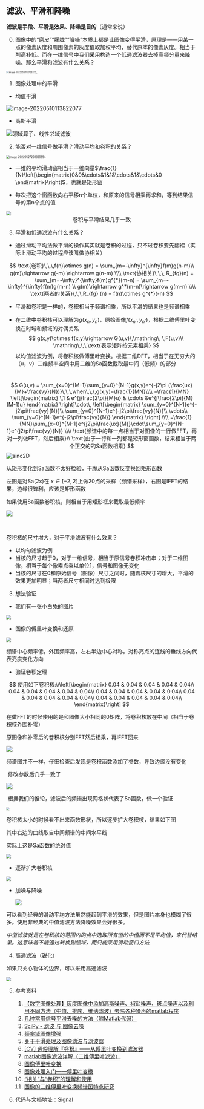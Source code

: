<h2>滤波、平滑和降噪</h2>

**滤波是手段、平滑是效果、降噪是目的**（通常来说）

0. 图像中的“磨皮”“朦胧”“降噪”本质上都是让图像变得平滑，原理是——用某一点的像素灰度和周围像素的灰度值取加权平均，替代原本的像素灰度。相当于削高补低。而在一维信号中我们采用构造一个低通滤波器去掉高频分量来降噪。那么平滑和滤波有什么关系？

<img src="image/背景.png" alt="image-20220531151736270，" style="zoom:40%;" />



1. 图像处理中的平滑

- 均值平滑

![image-20220510113822077](image/均匀滤波1.png)

- 高斯平滑

![领域算子、线性邻域滤波](image/图像平滑的手段.png)





2. 能否对一维信号做平滑？滑动平均和卷积的关系？

<img src="image/一维滑动平均.png" alt="image-20220527203359854" style="zoom:50%;" />

- 一维的平均滑动窗相当于一维向量$\frac{1}{N}\left[\begin{matrix}0&0&\cdots&1&1&\cdots&1&\cdots&0 \end{matrix}\right]$，也就是矩形窗

- 每次把这个窗函数向右平移n个单位，和原来的信号相乘再求和，等到结果信号的第n个点的值

  

<img src="image/singleDimension.png" style="zoom:72%;" />

<center>卷积与平滑结果几乎一致</center>



3. 平滑和低通滤波有什么关系？

- 通过滑动平均法做平滑的操作其实就是卷积的过程，只不过卷积要先翻褶（实际上滑动平均的过程应该叫做协相关）

$$
\text{卷积}\,\,\,f(n)\otimes g(n) = \sum_{m=-\infty}^{\infty}f(m)g(n-m)\\
g(m)\rightarrow g(-m) \rightarrow g(n-m)
\\\\
\text{协相关}\,\,\, R_{fg}(n) = \sum_{m=-\infty}^{\infty}f(m)g^{*}(m-n)
= \sum_{m=-\infty}^{\infty}f(m)g(m-n)
\\
g(m)\rightarrow g^*(m-n)\rightarrow g(m-n)
\\\\
\text{两者的关系}\,\,\,R_{fg} (n) = f(n)\otimes g^{*}(-n)
$$



- 平滑和卷积是一样的，卷积相当于频谱相乘，所以平滑的结果也是频谱相乘

- 在二维中卷积核可以理解为$g(x_n,y_n)$，原始图像$f(x_n^,,y_n^,)$，根据二维傅里叶变换在时域和频域的对偶关系
  $$
  g(x,y)\otimes f(x,y)\rightarrow G(u,v)\,\mathring\, \,F(u,v)\\
  \mathring\,\,\,\text{表示矩阵按元素相乘}
  $$
  以均值滤波为例，将卷积核做傅里叶变换。根据二维DFT，相当于在无穷大的（u，v）二维频率空间中用二维的Sa函数截取最中间（低频）的部分

​		
$$
G(u,v) = \sum_{x=0}^{M-1}\sum_{y=0}^{N-1}g(x,y)e^{-j2\pi (\frac{ux}{M}+\frac{vy}{N})}\,\,\,when\,\,\,g(x,y)=\frac{1}{MN}\\\\
=\frac{1}{MN}
\left[\begin{matrix}
\,1 & e^{j\frac{2\pi}{M}u} & \cdots &e^{j\frac{2\pi}{M}(M-1)u}
\end{matrix}
\right]\cdot\,
\left[\begin{matrix}
\sum_{y=0}^{N-1}e^{-j2\pi\frac{vy}{N}}\\
\sum_{y=0}^{N-1}e^{-j2\pi\frac{vy}{N}}\\
\vdots\\
\sum_{y=0}^{N-1}e^{-j2\pi\frac{vy}{N}}
\end{matrix}
\right]
\\\\
=\frac{1}{MN}\sum_{x=0}^{M-1}e^{j2\pi\frac{ux}{M}}\cdot\sum_{y=0}^{N-1}e^{j2\pi\frac{vy}{N}}
\\\\
\text{频谱中的每一点相当于对图像的一行做FFT，再对一列做FFT，然后相乘}\\
\text{由于一行和一列都是矩形窗函数，结果相当于两个正交的的Sa函数相乘}
$$
<img src="/Users/zhuyu/Desktop/信号分析与处理/大作业-平滑、滤波和降噪/image/sinc2D.png" alt="sinc2D" style="zoom:100%;" />

从矩形变化到Sa函数不太好检验，干脆从Sa函数反变换回矩形函数

左图是对Sa(2x)在 $x\in[-2,2]$上做20点的采样（频谱采样），右图是IFFT的结果，边缘很锋利，应该是矩形函数

如果使用Sa函数卷积核，则相当于用矩形框来截取最低频率

![](image/二维滤波器.png)

​		

卷积核的尺寸增大，对于平滑滤波有什么效果？

- 以均匀滤波为例
- 当核的尺寸趋于0，对于一维信号，相当于原信号卷积冲击串；对于二维图像，相当于每个像素点乘以单位1，信号和图像无变化
- 当核的尺寸在0和原始信号（图像）尺寸之间时，随着核尺寸的增大，平滑的效果更加明显；当两者尺寸相同时达到极限





3. 想法验证

- 我们有一张小白兔的图片

<img src="image/rabbit.jpeg" style="zoom:72%;" />



- 图像的傅里叶变换和还原

<img src="image/rabbitFig.png" style="zoom:72%;" />

频谱中心频率低，外围频率高，左右半边中心对称。对称亮点的连线的垂线方向代表亮度变化方向



- 验证卷积定理

$$
使用如下卷积核:\\\left[\begin{matrix}
0.04 & 0.04 & 0.04 & 0.04 & 0.04\\
0.04 & 0.04 & 0.04 & 0.04 & 0.04\\
0.04 & 0.04 & 0.04 & 0.04 & 0.04\\
0.04 & 0.04 & 0.04 & 0.04 & 0.04\\
0.04 & 0.04 & 0.04 & 0.04 & 0.04\\
\end{matrix}\right]
$$

在做FFT的时候使用的是和图像大小相同的0矩阵，将卷积核放在中间（相当于卷积核外围补零）

原图像和补零后的卷积核分别FFT然后相乘，再IFFT回来

![](image/convTheory.png)

​						频谱图并不一样，仔细检查后发现是卷积函数添加了参数，导致边缘没有变化

​						修改参数后几乎一致了

![](image/convTheory_2.png)



​								根据我们的推论，滤波后的频谱出现网格状代表了Sa函数，做一个验证

<img src="image\filterFreq.png" style="zoom:50%;" />

卷积核太小的时候看不出来函数形状，所以逐步扩大卷积核，结果如下图

其中右边的曲线取自中间频谱的中间水平线

实际上这是Sa函数的绝对值

<img src="image/spanningKernelFFT.png" style="zoom:72%;" />



- 逐渐扩大卷积核

<img src="image/kernelGrowLarger.png" style="zoom:72%;" />





- 加噪与降噪

  <img src="image/addNoiseAndFiltered.png" style="zoom:100%;" />

可以看到经典的滑动平均方法虽然能起到平滑的效果，但是图片本身也模糊了很多。使用非经典的中值滤波方法降噪效果会好很多。



*中值滤波就是在卷积核的范围内的点中选取所有值的中值而不是平均值，来代替结果。这意味着不能通过转换到频域，而只能采用滑动窗口方法*



4. 高通滤波（锐化）

如果只关心物体的边界，可以采用高通滤波



<img src="image/rabbitConv2d.png" style="zoom:72%;" />



5. 参考资料
   1. [【数字图像处理】灰度图像中添加高斯噪声、椒盐噪声、斑点噪声以及利用不同方法（中值、排序、维纳滤波）去除各种噪声的matlab程序](https://blog.csdn.net/qq_59049513/article/details/122598641)
   2. [几种常用信号平滑去噪的方法（附Matlab代码）](https://blog.csdn.net/weixin_42943114/article/details/107693068)
   3. [SciPy - 滤波 与 图像去噪 ](https://www.cnblogs.com/yanshw/p/11170841.html)
   4. [频率域图像增强](https://blog.csdn.net/baidu_39044178/article/details/81231413?utm_medium=distribute.pc_aggpage_search_result.none-task-blog-2~aggregatepage~first_rank_ecpm_v1~rank_v31_ecpm-10-81231413-null-null.pc_agg_new_rank&utm_term=%E5%9B%BE%E5%83%8F%E5%B9%85%E5%BA%A6%E4%B8%8E%E9%A2%91%E7%8E%87%E5%9B%BE%E5%83%8F&spm=1000.2123.3001.4430)
   5. [关于平滑处理及图像滤波与滤波器](https://www.cnblogs.com/zhuifeng-mayi/p/9558052.html)
   6. [[CV] 通俗理解『卷积』——从傅里叶变换到滤波器](https://zhuanlan.zhihu.com/p/28478034)
   7. [matlab图像滤波详解（二维傅里叶滤波）](https://blog.csdn.net/yuanhoushu/article/details/123893083)
   8. [图像傅里叶变换](https://wenku.baidu.com/view/cb37abc8e309581b6bd97f19227916888486b9c2.html)
   9. [图像处理入门——傅里叶变换](https://zhuanlan.zhihu.com/p/452230294)
   9. [“相关”与“卷积”的理解和使用](http://www.360doc.com/content/17/0925/20/908538_690127117.shtml)
   9. [图像的二维傅里叶变换频谱图特点研究](https://www.cnblogs.com/xh6300/p/5956503.html)



6. 代码与文档地址：[Signal](https://github.com/ZHUyu20020601/Signal)
